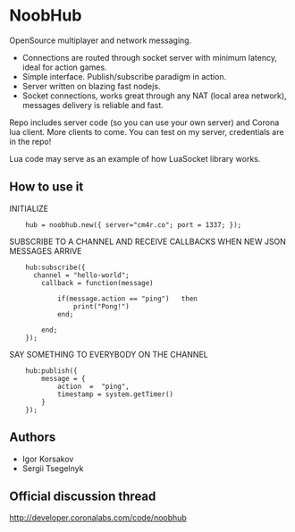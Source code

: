 NoobHub
=======

OpenSource multiplayer and network messaging.

* Connections are routed through socket server with minimum latency, ideal for action games.
* Simple interface. Publish/subscribe paradigm in action.
* Server written on blazing fast nodejs. 
* Socket connections, works great through any NAT (local area network), messages delivery is reliable and fast.

Repo includes server code (so you can use your own server) and Corona lua client. More clients to come. 
You can test on my server, credentials are in the repo!

Lua code may serve as an example of how LuaSocket library works.


How to use it
------------

INITIALIZE

        hub = noobhub.new({ server="cm4r.co"; port = 1337; }); 

SUBSCRIBE TO A CHANNEL AND RECEIVE CALLBACKS WHEN NEW JSON MESSAGES ARRIVE

        hub:subscribe({
          channel = "hello-world";	
        	callback = function(message)
        
        		if(message.action == "ping")   then 
        			print("Pong!")
        		end;
        
        	end;
        });

SAY SOMETHING TO EVERYBODY ON THE CHANNEL

        hub:publish({
            message = {
                action  =  "ping",
                timestamp = system.getTimer()
            }
        });


Authors
-------

* Igor Korsakov
* Sergii Tsegelnyk


Official discussion thread
---------------------------

http://developer.coronalabs.com/code/noobhub
